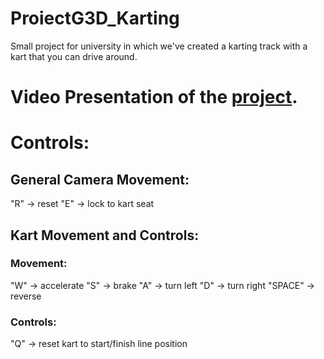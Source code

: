 # ProiectG3D_Karting
Small project for university in which we've created a karting track with a kart that you can drive around.

# Video Presentation of the [project](https://youtu.be/Qg7PQnN6MlU).

# Controls:
## General Camera Movement:
"R" -> reset
"E" -> lock to kart seat

## Kart Movement and Controls: 
### Movement:
"W" -> accelerate
"S" -> brake
"A" -> turn left
"D" -> turn right
"SPACE" -> reverse

### Controls:
"Q" -> reset kart to start/finish line position


